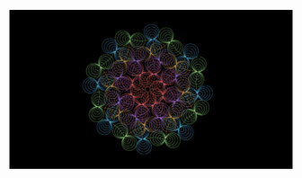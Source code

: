 ![mandala](https://github.com/margaritayong/code-literacy/blob/master/week_04/margaritaMandala_web.png)
